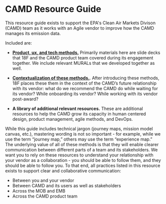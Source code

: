 # CAMD Resource Guide
This resource guide exists to support the EPA's Clean Air Markets Divison (CAMD) team as it works with an Agile vendor to improve how the CAMD manages its emission data. 

Included are:
- [**Product, ux, and tech methods.**](https://github.com/18F/CAMD-resources/blob/master/METHODS.md) Primarily materials here are slide decks that 18F and the CAMD product team covered during its engagement together. We include relevant MURALs that we developed together as well. 

- [**Contextualization of these methods.**](https://github.com/18F/CAMD-resources/blob/master/PHASES.md). After introducing these methods, 18F places these them in the context of the CAMD’s future relationship with its vendor: what do we recommend the CAMD do while waiting for its vendor? While onboarding its vendor? While working with its vendor post-award? 

- **A library of additional relevant resources.** These are additional resources to help the CAMD grow its capacity in human centered design, product management, agile methods, and DevOps.

While this guide includes technical jargon (journey maps, mission model canvas, etc.), mastering wording is not so important - for example, while we use the term “journey map,” others may use the term “experience map.” The underlying value of all of these methods is that they will enable clearer communication between different parts of a team and its stakeholders. We want you to rely on these resources to understand your relationship with your vendor as a collaboration - you should be able to follow them, and they should be able to follow you. To that end, all practices listed in this resource exists to support clear and collaborative communication:

- Between you and your vendor 
- Between CAMD and its users as well as stakeholders
- Across the MOB and EMB 
- Across the CAMD product team
